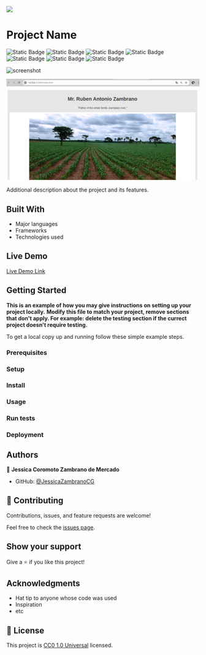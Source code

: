 ![](https://img.shields.io/badge/Uneweb-blue)

# Project Name

![Static Badge](https://img.shields.io/badge/linux-FCC624?style=for-the-badge&logo=linux&logoColor=FCC624&logoSize=auto&labelColor=black) ![Static Badge](https://img.shields.io/badge/ubuntu-E95420?style=for-the-badge&logo=ubuntu&logoColor=E95420&logoSize=auto&labelColor=white) ![Static Badge](https://img.shields.io/badge/git-F05032?style=for-the-badge&logo=git&logoColor=F05032&logoSize=auto&labelColor=white) ![Static Badge](https://img.shields.io/badge/github-181717?style=for-the-badge&logo=github&logoColor=181717&logoSize=auto&labelColor=white) ![Static Badge](https://img.shields.io/badge/visual%20studio%20code-007ACC?style=for-the-badge&logo=visualstudiocode&logoColor=007ACC&logoSize=auto&labelColor=white) ![Static Badge](https://img.shields.io/badge/html%205-E34F26?style=for-the-badge&logo=html5&logoColor=E34F26&logoSize=auto&labelColor=white) ![Static Badge](https://img.shields.io/badge/css%203-1572B6?style=for-the-badge&logo=css3&logoColor=1572B6&logoSize=auto&labelColor=white)

![screenshot](./screenshot.png)

![screenshot](./app_screenshot.png)

Additional description about the project and its features.

## Built With

- Major languages
- Frameworks
- Technologies used

## Live Demo

[Live Demo Link](https://jessicazambranocg.github.io/Tribute-Page-Project/)


## Getting Started

**This is an example of how you may give instructions on setting up your project locally.**
**Modify this file to match your project, remove sections that don't apply. For example: delete the testing section if the currect project doesn't require testing.**


To get a local copy up and running follow these simple example steps.

### Prerequisites

### Setup

### Install

### Usage

### Run tests

### Deployment



## Authors

👤 **Jessica Coromoto Zambrano de Mercado**

- GitHub: [@JessicaZambranoCG](https://github.com/JessicaZambranoCG)


## 🤝 Contributing

Contributions, issues, and feature requests are welcome!

Feel free to check the [issues page](https://github.com/JessicaZambranoCG/Tribute-Page-Project/issues).

## Show your support

Give a ⭐️ if you like this project!

## Acknowledgments

- Hat tip to anyone whose code was used
- Inspiration
- etc

## 📝 License

This project is [CC0 1.0 Universal](LICENSE) licensed.